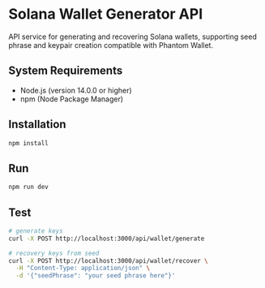 
# Solana Wallet Generator API

API service for generating and recovering Solana wallets, supporting seed phrase and keypair creation compatible with Phantom Wallet.

## System Requirements

- Node.js (version 14.0.0 or higher)
- npm (Node Package Manager)

## Installation

```bash 
npm install
```

## Run

```bash
npm run dev
```

## Test
```bash
# generate keys 
curl -X POST http://localhost:3000/api/wallet/generate

# recovery keys from seed
curl -X POST http://localhost:3000/api/wallet/recover \
  -H "Content-Type: application/json" \
  -d '{"seedPhrase": "your seed phrase here"}'
```